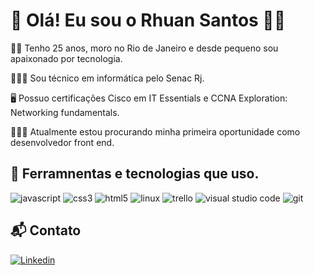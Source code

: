 # 🔗 Olá! Eu sou o Rhuan Santos ✌🏼

🤵🏻 Tenho 25 anos, moro no Rio de Janeiro e desde pequeno sou apaixonado por tecnologia.

🧑🏻‍🎓 Sou técnico em informática pelo Senac Rj.

🖥️ Possuo certificações Cisco em IT Essentials e CCNA Exploration: Networking fundamentals.

🧑🏻‍🔧 Atualmente estou procurando minha primeira oportunidade como desenvolvedor front end.

## 🔗 Ferramnentas e tecnologias que uso.

<div style="display:inline-block;">
    <img src="https://img.shields.io/badge/JavaScript-F7DF1E?style=for-the-badge&logo=javascript&logoColor=black" alt="javascript">
    <img src="https://img.shields.io/badge/CSS3-1572B6?style=for-the-badge&logo=css3&logoColor=white" alt="css3">
    <img src="https://img.shields.io/badge/HTML5-E34F26?style=for-the-badge&logo=html5&logoColor=white" alt="html5">
    <img src="https://img.shields.io/badge/Linux-FCC624?style=for-the-badge&logo=linux&logoColor=black" alt="linux">
    <img src="https://img.shields.io/badge/Trello-0052CC?style=for-the-badge&logo=trello&logoColor=white" alt="trello">
    <img src="https://img.shields.io/badge/Visual_Studio_Code-0078D4?style=for-the-badge&logo=visual%20studio%20code&logoColor=white" alt="visual studio code">
    <img src="https://img.shields.io/badge/GIT-E44C30?style=for-the-badge&logo=git&logoColor=white" alt="git">
</div>


## 📬 Contato
[![Linkedin](https://img.shields.io/badge/LinkedIn-0077B5?style=for-the-badge&logo=linkedin&logoColor=white
)](https://linkedin.com/in/rhuansantoss)


